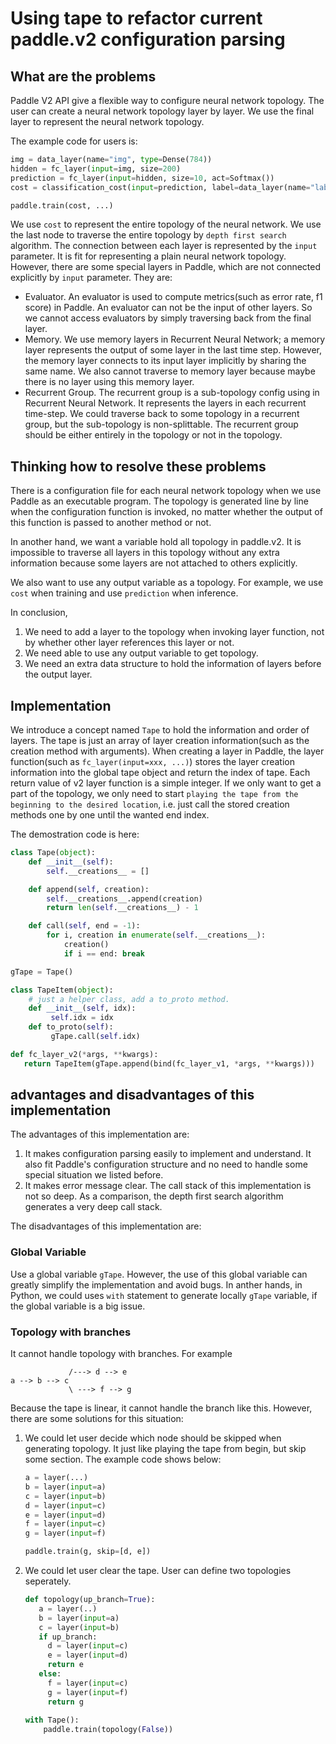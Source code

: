 # Using tape to refactor current paddle.v2 configuration parsing

## What are the problems

Paddle V2 API give a flexible way to configure neural network topology. The user can create a neural network topology layer by layer. We use the final layer to represent the neural network topology.

The example code for users is:

```python
img = data_layer(name="img", type=Dense(784))
hidden = fc_layer(input=img, size=200)
prediction = fc_layer(input=hidden, size=10, act=Softmax())
cost = classification_cost(input=prediction, label=data_layer(name="label", type=Integer(10)))

paddle.train(cost, ...)
```

We use `cost` to represent the entire topology of the neural network.  We use the last node to traverse the entire topology by `depth first search` algorithm. The connection between each layer is represented by the `input` parameter.  It is fit for representing a plain neural network topology. However, there are some special layers in Paddle, which are not connected explicitly by `input` parameter. They are:

* Evaluator.  An evaluator is used to compute metrics(such as error rate, f1 score) in Paddle. An evaluator can not be the input of other layers. So we cannot access evaluators by simply traversing back from the final layer.
* Memory. We use memory layers in Recurrent Neural Network; a memory layer represents the output of some layer in the last time step. However, the memory layer connects to its input layer implicitly by sharing the same name. We also cannot traverse to memory layer because maybe there is no layer using this memory layer.
* Recurrent Group.  The recurrent group is a sub-topology config using in Recurrent Neural Network. It represents the layers in each recurrent time-step. We could traverse back to some topology in a recurrent group, but the sub-topology is non-splittable. The recurrent group should be either entirely in the topology or not in the topology. 

## Thinking how to resolve these problems

There is a configuration file for each neural network topology when we use Paddle as an executable program. The topology is generated line by line when the configuration function is invoked, no matter whether the output of this function is passed to another method or not.

In another hand, we want a variable hold all topology in paddle.v2. It is impossible to traverse all layers in this topology without any extra information because some layers are not attached to others explicitly.

We also want to use any output variable as a topology. For example, we use `cost` when training and use `prediction` when inference.

In conclusion,

1. We need to add a layer to the topology when invoking layer function, not by whether other layer references this layer or not.
1. We need able to use any output variable to get topology.
1. We need an extra data structure to hold the information of layers before the output layer.

## Implementation

We introduce a concept named `Tape` to hold the information and order of layers. The tape is just an array of layer creation information(such as the creation method with arguments). When creating a layer in Paddle, the layer function(such as `fc_layer(input=xxx, ...)`) stores the layer creation information into the global tape object and return the index of tape. Each return value of v2 layer function is a simple integer. If we only want to get a part of the topology, we only need to start `playing the tape from the beginning to the desired location`, i.e. just call the stored creation methods one by one until the wanted end index.

The demostration code is here:

```python
class Tape(object):
    def __init__(self):
        self.__creations__ = []

    def append(self, creation):
        self.__creations__.append(creation)
        return len(self.__creations__) - 1

    def call(self, end = -1):
        for i, creation in enumerate(self.__creations__):
            creation()
            if i == end: break

gTape = Tape()

class TapeItem(object):
    # just a helper class, add a to_proto method.
    def __init__(self, idx):
         self.idx = idx
    def to_proto(self):
         gTape.call(self.idx)

def fc_layer_v2(*args, **kwargs):
   return TapeItem(gTape.append(bind(fc_layer_v1, *args, **kwargs)))
```

## advantages and disadvantages of this implementation

The advantages of this implementation are:

1. It makes configuration parsing easily to implement and understand. It also fit Paddle's configuration structure and no need to handle some special situation we listed before.
1. It makes error message clear. The call stack of this implementation is not so deep. As a comparison, the depth first search algorithm generates a very deep call stack.

The disadvantages of this implementation are:

### Global Variable

Use a global variable `gTape`. However, the use of this global variable can greatly simplify the implementation and avoid bugs.  In anther hands, in Python, we could uses `with` statement to generate locally `gTape` variable, if the global variable is a big issue.

### Topology with branches

It cannot handle topology with branches. For example

```text
             /---> d --> e
a --> b --> c
             \ ---> f --> g
```

Because the tape is linear, it cannot handle the branch like this. However, there are some solutions for this situation:

1. We could let user decide which node should be skipped when generating topology. It just like playing the tape from begin, but skip some section. The example code shows below:
    ```python
    a = layer(...)
    b = layer(input=a)
    c = layer(input=b)
    d = layer(input=c)
    e = layer(input=d)
    f = layer(input=c)
    g = layer(input=f)
    
    paddle.train(g, skip=[d, e])
    ```

2. We could let user clear the tape. User can define two topologies seperately. 
    ```python
    def topology(up_branch=True):
       a = layer(..)
       b = layer(input=a)
       c = layer(input=b)
       if up_branch:
         d = layer(input=c)
         e = layer(input=d)
         return e
       else:
         f = layer(input=c)
         g = layer(input=f)
         return g
  
    with Tape():
        paddle.train(topology(False))
    ```
